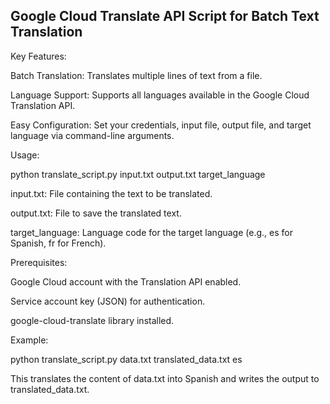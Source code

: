 ## Google Cloud Translate API Script for Batch Text Translation

Key Features:

Batch Translation: Translates multiple lines of text from a file.

Language Support: Supports all languages available in the Google Cloud Translation API.

Easy Configuration: Set your credentials, input file, output file, and target language via command-line arguments.

Usage:

python translate_script.py input.txt output.txt target_language

input.txt: File containing the text to be translated.

output.txt: File to save the translated text.

target_language: Language code for the target language (e.g., es for Spanish, fr for French).

Prerequisites:

Google Cloud account with the Translation API enabled.

Service account key (JSON) for authentication.

google-cloud-translate library installed.

Example:

python translate_script.py data.txt translated_data.txt es

This translates the content of data.txt into Spanish and writes the output to translated_data.txt.
